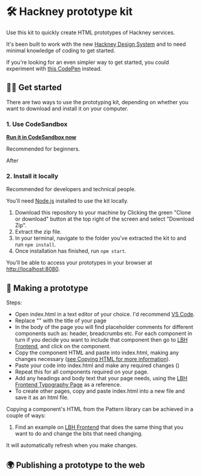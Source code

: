 # 🛠 Hackney prototype kit

Use this kit to quickly create HTML prototypes of Hackney services.

It's been built to work with the new [Hackney Design System](https://design-system.hackney.gov.uk) and to need minimal knowledge of coding to get started.

If you're looking for an even simpler way to get started, you could experiment with [this CodePen](https://codepen.io/jhackett1/pen/xxRWWKv?editors=1000) instead.

## 👩‍💻 Get started

There are two ways to use the prototyping kit, depending on whether you want to download and install it on your computer.

### 1. Use CodeSandbox

**[Run it in CodeSandbox now](https://githubbox.com/LBHackney-IT/hackney-prototype-kit?file=/pages/index.html)**

Recommended for beginners.

After

### 2. Install it locally

Recommended for developers and technical people.

You'll need [Node.js](https://nodejs.org/en/) installed to use the kit locally.

1. Download this repository to your machine by Clicking the green "Clone or download" button at the top right of the screen and select "Download Zip".
2. Extract the zip file.
3. In your terminal, navigate to the folder you've extracted the kit to and run `npm install`.
4. Once installation has finished, run `npm start`.

You'll be able to access your prototypes in your browser at [http://localhost:8080](http://localhost:8080).

## 🎨 Making a prototype

Steps:

- Open index.html in a text editor of your choice. I'd recommend [VS Code](https://code.visualstudio.com/).
- Replace "<!-- Page title goes here -->" with the title of your page
- In the body of the page you will find placeholder comments for different components such as: header, breadcrumbs etc. For each component in turn if you decide you want to include that component then go to [LBH Frontend](http://lbh-frontend.herokuapp.com/), and click on the component.
- Copy the component HTML and paste into index.html, making any changes necessary ([see Copying HTML for more information](#copying-html)).
- Paste your code into index.html and make any required changes ()
- Repeat this for all components required on your page.
- Add any headings and body text that your page needs, using the [LBH Frontend Typography Page](http://lbh-frontend.herokuapp.com/examples/typography) as a reference.
- To create other pages, copy and paste index.html into a new file and save it as an html file.

Copying a component's HTML from the Pattern library can be achieved in a couple of ways:

1. Find an example on [LBH Frontend](http://lbh-frontend.herokuapp.com/) that does the same thing that you want to do and change the bits that need changing.

It will automatically refresh when you make changes.

## 🌍 Publishing a prototype to the web
